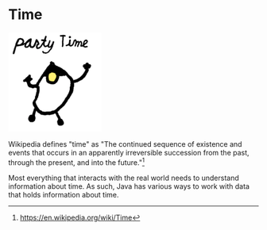 # Time

<img src="/time/header.png" height="200px"/>

Wikipedia defines "time" as "The continued sequence of existence and events that occurs in an apparently irreversible succession from the past, through the present, and into the future."[^source]

Most everything that interacts with the real world needs to understand information about time.
As such, Java has various ways to work with data that holds information about time.

[^source]: https://en.wikipedia.org/wiki/Time